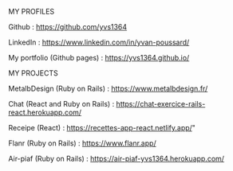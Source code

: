 MY PROFILES

Github : https://github.com/yvs1364

LinkedIn : https://www.linkedin.com/in/yvan-poussard/

My portfolio (Github pages) : https://yvs1364.github.io/



MY PROJECTS


MetalbDesign (Ruby on Rails) : https://www.metalbdesign.fr/

Chat (React and Ruby on Rails) : https://chat-exercice-rails-react.herokuapp.com/

Receipe (React) : https://recettes-app-react.netlify.app/"

Flanr (Ruby on Rails) : https://www.flanr.app/

Air-piaf (Ruby on Rails) : https://air-piaf-yvs1364.herokuapp.com/


